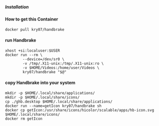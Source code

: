 ##### Installation

#### How to get this Container
```
docker pull kry07/handbrake
```

#### run Handbrake
```
xhost +si:localuser:$USER
docker run --rm \
		--device=/dev/sr0 \
        -v /tmp/.X11-unix:/tmp/.X11-unix:ro \
		-v $HOME/Videos:/home/user/Videos \
		kry07/handbrake "$@"
```

#### copy Handbrake into your system
```
mkdir -p $HOME/.local/share/applications/
mkdir -p $HOME/.local/share/icons/ 
cp ./ghb.desktop $HOME/.local/share/applications/
docker run --name=getIcon kry07/handbrake sh
docker cp getIcon:/usr/share/icons/hicolor/scalable/apps/hb-icon.svg $HOME/.local/share/icons/
docker rm getIcon 
```
